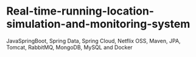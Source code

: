 # Real-time-running-location-simulation-and-monitoring-system
JavaSpringBoot, Spring Data, Spring Cloud, Netflix OSS, Maven, JPA, Tomcat, RabbitMQ, MongoDB, MySQL and Docker
